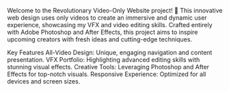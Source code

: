 Welcome to the Revolutionary Video-Only Website project! 🌟 This innovative web design uses only videos to create an immersive and dynamic user experience, showcasing my VFX and video editing skills. Crafted entirely with Adobe Photoshop and After Effects, this project aims to inspire upcoming creators with fresh ideas and cutting-edge techniques.

Key Features
All-Video Design: Unique, engaging navigation and content presentation.
VFX Portfolio: Highlighting advanced editing skills with stunning visual effects.
Creative Tools: Leveraging Photoshop and After Effects for top-notch visuals.
Responsive Experience: Optimized for all devices and screen sizes.
